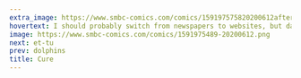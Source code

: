 ```yaml
---
extra_image: https://www.smbc-comics.com/comics/159197575820200612after.png
hovertext: I should probably switch from newspapers to websites, but dammit it just isn't as good.
image: https://www.smbc-comics.com/comics/1591975489-20200612.png
next: et-tu
prev: dolphins
title: Cure
---
```

